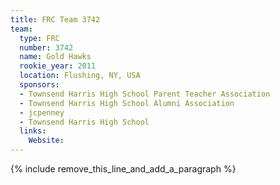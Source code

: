 ```yaml
---
title: FRC Team 3742
team:
  type: FRC
  number: 3742
  name: Gold Hawks
  rookie_year: 2011
  location: Flushing, NY, USA
  sponsors:
  - Townsend Harris High School Parent Teacher Association
  - Townsend Harris High School Alumni Association
  - jcpenney
  - Townsend Harris High School
  links:
    Website:
---
```


{% include remove_this_line_and_add_a_paragraph %}